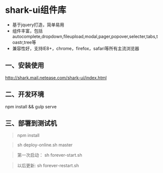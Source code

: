 # shark-ui组件库

- 基于jquery打造，简单易用
- 组件丰富，包括 autocomplete,dropdown,fileupload,modal,pager,popover,selecter,tabs,toastr,tree等
- 兼容性好，支持IE8+，chrome，firefox，safari等所有主流浏览器


## 一、安装使用
http://shark.mail.netease.com/shark-ui/index.html

## 二、开发环境
npm install && gulp serve

## 三、部署到测试机
> npm install

> sh deploy-online.sh master

> 第一次启动： sh forever-start.sh

> 以后更新:  sh forever-restart.sh
